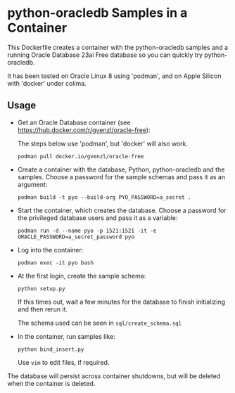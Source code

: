 # python-oracledb Samples in a Container

This Dockerfile creates a container with the python-oracledb samples and a
running Oracle Database 23ai Free database so you can quickly try
python-oracledb.

It has been tested on Oracle Linux 8 using 'podman', and on Apple Silicon with
'docker' under colima.

## Usage

- Get an Oracle Database container (see
  https://hub.docker.com/r/gvenzl/oracle-free):

  The steps below use 'podman', but 'docker' will also work.

  ```
  podman pull docker.io/gvenzl/oracle-free
  ```

- Create a container with the database, Python, python-oracledb and the
  samples. Choose a password for the sample schemas and pass it as an argument:

  ```
  podman build -t pyo --build-arg PYO_PASSWORD=a_secret .
  ```

- Start the container, which creates the database. Choose a password for the
  privileged database users and pass it as a variable:

  ```
  podman run -d --name pyo -p 1521:1521 -it -e ORACLE_PASSWORD=a_secret_password pyo
  ```

- Log into the container:

  ```
  podman exec -it pyo bash
  ```

- At the first login, create the sample schema:

  ```
  python setup.py
  ```

  If this times out, wait a few minutes for the database to finish initializing
  and then rerun it.

  The schema used can be seen in `sql/create_schema.sql`

- In the container, run samples like:

  ```
  python bind_insert.py
  ```

  Use `vim` to edit files, if required.

The database will persist across container shutdowns, but will be deleted when
the container is deleted.
